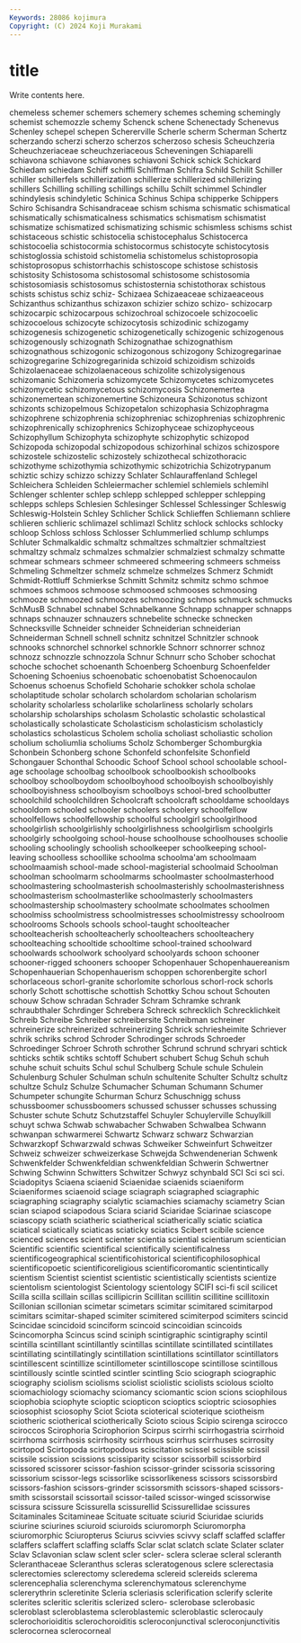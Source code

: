 ```yaml
---
Keywords: 28086 kojimura
Copyright: (C) 2024 Koji Murakami
---
```


# title

Write contents here.



chemeless schemer
schemers schemery schemes scheming schemingly schemist schemozzle schemy Schenck schene
Schenectady Schenevus Schenley schepel schepen Schererville Scherle scherm Scherman Schertz
scherzando scherzi scherzo scherzos scherzoso schesis Scheuchzeria Scheuchzeriaceae scheuchzeriaceous Scheveningen
Schiaparelli schiavona schiavone schiavones schiavoni Schick schick Schickard Schiedam schiedam
Schiff schiffli Schiffman Schifra Schild Schilit Schiller schiller schillerfels schillerization
schillerize schillerized schillerizing schillers Schilling schilling schillings schillu Schilt schimmel
Schindler schindylesis schindyletic Schinica Schinus Schipa schipperke Schippers Schiro Schisandra
Schisandraceae schism schisma schismatic schismatical schismatically schismaticalness schismatics schismatism schismatist
schismatize schismatized schismatizing schismic schismless schisms schist schistaceous schistic schistocelia
schistocephalus Schistocerca schistocoelia schistocormia schistocormus schistocyte schistocytosis schistoglossia schistoid schistomelia
schistomelus schistoprosopia schistoprosopus schistorrhachis schistoscope schistose schistosis schistosity Schistosoma schistosomal
schistosome schistosomia schistosomiasis schistosomus schistosternia schistothorax schistous schists schistus schiz
schiz- Schizaea Schizaeaceae schizaeaceous Schizanthus schizanthus schizaxon schizier schizo schizo-
schizocarp schizocarpic schizocarpous schizochroal schizocoele schizocoelic schizocoelous schizocyte schizocytosis schizodinic
schizogamy schizogenesis schizogenetic schizogenetically schizogenic schizogenous schizogenously schizognath Schizognathae schizognathism
schizognathous schizogonic schizogonous schizogony Schizogregarinae schizogregarine Schizogregarinida schizoid schizoidism schizoids
Schizolaenaceae schizolaenaceous schizolite schizolysigenous schizomanic Schizomeria schizomycete Schizomycetes schizomycetes schizomycetic
schizomycetous schizomycosis Schizonemertea schizonemertean schizonemertine Schizoneura Schizonotus schizont schizonts schizopelmous
Schizopetalon schizophasia Schizophragma schizophrene schizophrenia schizophreniac schizophrenias schizophrenic schizophrenically schizophrenics
Schizophyceae schizophyceous Schizophyllum Schizophyta schizophyte schizophytic schizopod Schizopoda schizopodal schizopodous
schizorhinal schizos schizospore schizostele schizostelic schizostely schizothecal schizothoracic schizothyme schizothymia
schizothymic schizotrichia Schizotrypanum schiztic schizy schizzo schizzy Schlater Schlauraffenland Schlegel
Schleichera Schleiden Schleiermacher schlemiel schlemiels schlemihl Schlenger schlenter schlep schlepp
schlepped schlepper schlepping schlepps schleps Schlesien Schlesinger Schlessel Schlessinger Schleswig
Schleswig-Holstein Schley Schlicher Schlick Schlieffen Schliemann schliere schlieren schlieric schlimazel
schlimazl Schlitz schlock schlocks schlocky schloop Schloss schloss Schlosser Schlummerlied
schlump schlumps Schluter Schmalkaldic schmaltz schmaltzes schmaltzier schmaltziest schmaltzy schmalz
schmalzes schmalzier schmalziest schmalzy schmatte schmear schmears schmeer schmeered schmeering
schmeers schmeiss Schmeling Schmeltzer schmelz schmelze schmelzes Schmerz Schmidt Schmidt-Rottluff
Schmierkse Schmitt Schmitz schmitz schmo schmoe schmoes schmoos schmoose schmoosed
schmooses schmoosing schmooze schmoozed schmoozes schmoozing schmos schmuck schmucks SchMusB
Schnabel schnabel Schnabelkanne Schnapp schnapper schnapps schnaps schnauzer schnauzers schnebelite
schnecke schnecken Schnecksville Schneider schneider Schneiderian schneiderian Schneiderman Schnell schnell
schnitz schnitzel Schnitzler schnook schnooks schnorchel schnorkel schnorkle Schnorr schnorrer
schnoz schnozz schnozzle schnozzola Schnur Schnurr scho Schober schochat schoche
schochet schoenanth Schoenberg Schoenburg Schoenfelder Schoening Schoenius schoenobatic schoenobatist Schoenocaulon
Schoenus schoenus Schofield Schoharie schokker schola scholae scholaptitude scholar scholarch
scholardom scholarian scholarism scholarity scholarless scholarlike scholarliness scholarly scholars scholarship
scholarships scholasm Scholastic scholastic scholastical scholastically scholasticate Scholasticism scholasticism scholasticly
scholastics scholasticus Scholem scholia scholiast scholiastic scholion scholium scholiumlia scholiums
Scholz Schomberger Schomburgkia Schonbein Schonberg schone Schonfeld schonfelsite Schonfield Schongauer
Schonthal Schoodic Schoof School school schoolable school-age schoolage schoolbag schoolbook
schoolbookish schoolbooks schoolboy schoolboydom schoolboyhood schoolboyish schoolboyishly schoolboyishness schoolboyism schoolboys
school-bred schoolbutter schoolchild schoolchildren Schoolcraft schoolcraft schooldame schooldays schooldom schooled
schooler schoolers schoolery schoolfellow schoolfellows schoolfellowship schoolful schoolgirl schoolgirlhood schoolgirlish
schoolgirlishly schoolgirlishness schoolgirlism schoolgirls schoolgirly schoolgoing school-house schoolhouse schoolhouses schoolie
schooling schoolingly schoolish schoolkeeper schoolkeeping school-leaving schoolless schoollike schoolma schoolma'am
schoolmaam schoolmaamish school-made school-magisterial schoolmaid Schoolman schoolman schoolmarm schoolmarms schoolmaster
schoolmasterhood schoolmastering schoolmasterish schoolmasterishly schoolmasterishness schoolmasterism schoolmasterlike schoolmasterly schoolmasters schoolmastership
schoolmastery schoolmate schoolmates schoolmen schoolmiss schoolmistress schoolmistresses schoolmistressy schoolroom schoolrooms
Schools schools school-taught schoolteacher schoolteacherish schoolteacherly schoolteachers schoolteachery schoolteaching schooltide
schooltime school-trained schoolward schoolwards schoolwork schoolyard schoolyards schoon schooner schooner-rigged
schooners schooper Schopenhauer Schopenhauereanism Schopenhauerian Schopenhauerism schoppen schorenbergite schorl schorlaceous
schorl-granite schorlomite schorlous schorl-rock schorls schorly Schott schottische schottish Schottky
Schou schout Schouten schouw Schow schradan Schrader Schram Schramke schrank
schraubthaler Schrdinger Schrebera Schreck schrecklich Schrecklichkeit Schreib Schreibe Schreiber schreibersite
Schreibman schreiner schreinerize schreinerized schreinerizing Schrick schriesheimite Schriever schrik schriks
schrod Schroder Schrodinger schrods Schroeder Schroedinger Schroer Schroth schrother Schrund
schrund schryari schtick schticks schtik schtiks schtoff Schubert schubert Schug
Schuh schuh schuhe schuit schuits Schul schul Schulberg Schule schule
Schulein Schulenburg Schuler Schulman schuln schultenite Schulter Schultz schultz schultze
Schulz Schulze Schumacher Schuman Schumann Schumer Schumpeter schungite Schurman Schurz
Schuschnigg schuss schussboomer schussboomers schussed schusser schusses schussing Schuster schute
Schutz Schutzstaffel Schuyler Schuylerville Schuylkill schuyt schwa Schwab schwabacher Schwaben
Schwalbea Schwann schwanpan schwarmerei Schwartz Schwarz schwarz Schwarzian Schwarzkopf Schwarzwald
schwas Schweiker Schweinfurt Schweitzer Schweiz schweizer schweizerkase Schwejda Schwendenerian Schwenk
Schwenkfelder Schwenkfeldian schwenkfeldian Schwerin Schwertner Schwing Schwinn Schwitters Schwitzer Schwyz
schynbald SCI Sci sci sci. Sciadopitys Sciaena sciaenid Sciaenidae sciaenids
sciaeniform Sciaeniformes sciaenoid sciage sciagraph sciagraphed sciagraphic sciagraphing sciagraphy scialytic
sciamachies sciamachy sciametry Scian scian sciapod sciapodous Sciara sciarid Sciaridae
Sciarinae sciascope sciascopy sciath sciatheric sciatherical sciatherically sciatic sciatica sciatical
sciatically sciaticas sciaticky sciatics Scibert scibile science scienced sciences scient
scienter scientia sciential scientiarum scientician Scientific scientific scientifical scientifically scientificalness
scientificogeographical scientificohistorical scientificophilosophical scientificopoetic scientificoreligious scientificoromantic scientintically scientism Scientist scientist
scientistic scientistically scientists scientize scientolism scientologist Scientology scientology SCIFI sci-fi
scil scilicet Scilla scilla scillain scillas scillipicrin Scillitan scillitin scillitine
scillitoxin Scillonian scillonian scimetar scimetars scimitar scimitared scimitarpod scimitars scimitar-shaped
scimiter scimitered scimiterpod scimiters scincid Scincidae scincidoid scinciform scincoid scincoidian
scincoids Scincomorpha Scincus scind sciniph scintigraphic scintigraphy scintil scintilla scintillant
scintillantly scintillas scintillate scintillated scintillates scintillating scintillatingly scintillation scintillations scintillator
scintillators scintillescent scintillize scintillometer scintilloscope scintillose scintillous scintillously scintle scintled
scintler scintling Scio sciograph sciographic sciography sciolism sciolisms sciolist sciolistic
sciolists sciolous sciolto sciomachiology sciomachy sciomancy sciomantic scion scions sciophilous
sciophobia sciophyte scioptic sciopticon scioptics scioptric sciosophies sciosophist sciosophy Sciot
Sciota scioterical scioterique sciotheism sciotheric sciotherical sciotherically Scioto scious Scipio
scirenga scirocco sciroccos Scirophoria Scirophorion Scirpus scirrhi scirrhogastria scirrhoid scirrhoma
scirrhosis scirrhosity scirrhous scirrhus scirrhuses scirrosity scirtopod Scirtopoda scirtopodous sciscitation
scissel scissible scissil scissile scission scissions scissiparity scissor scissorbill scissorbird
scissored scissorer scissor-fashion scissor-grinder scissoria scissoring scissorium scissor-legs scissorlike scissorlikeness
scissors scissorsbird scissors-fashion scissors-grinder scissorsmith scissors-shaped scissors-smith scissorstail scissortail scissor-tailed
scissor-winged scissorwise scissura scissure Scissurella scissurellid Scissurellidae scissures Scitaminales Scitamineae
Scituate scituate sciurid Sciuridae sciurids sciurine sciurines sciuroid sciuroids sciuromorph
Sciuromorpha sciuromorphic Sciuropterus Sciurus scivvies scivvy sclaff sclaffed sclaffer sclaffers
sclaffert sclaffing sclaffs Sclar sclat sclatch sclate Sclater sclater Sclav
Sclavonian sclaw sclent scler scler- sclera sclerae scleral scleranth Scleranthaceae
Scleranthus scleras scleratogenous sclere sclerectasia sclerectomies sclerectomy scleredema sclereid sclereids
sclerema sclerencephalia sclerenchyma sclerenchymatous sclerenchyme sclererythrin scleretinite Scleria scleriasis sclerification
sclerify sclerite sclerites scleritic scleritis sclerized sclero- sclerobase sclerobasic scleroblast
scleroblastema scleroblastemic scleroblastic sclerocauly sclerochorioiditis sclerochoroiditis scleroconjunctival scleroconjunctivitis sclerocornea sclerocorneal
